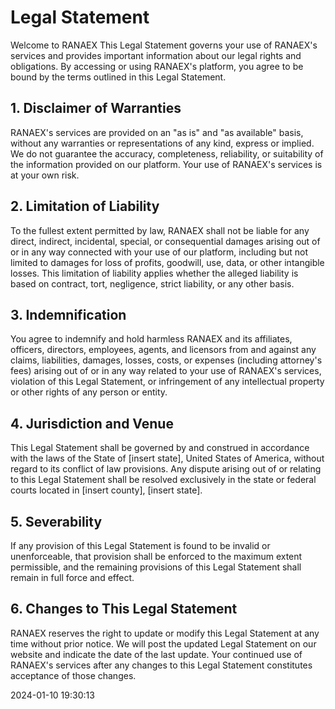 # Legal Statement

Welcome to RANAEX This Legal Statement governs your use of RANAEX's services and provides important information about our legal rights and obligations. By accessing or using RANAEX's platform, you agree to be bound by the terms outlined in this Legal Statement.

## 1. Disclaimer of Warranties

RANAEX's services are provided on an "as is" and "as available" basis, without any warranties or representations of any kind, express or implied. We do not guarantee the accuracy, completeness, reliability, or suitability of the information provided on our platform. Your use of RANAEX's services is at your own risk.

## 2. Limitation of Liability

To the fullest extent permitted by law, RANAEX shall not be liable for any direct, indirect, incidental, special, or consequential damages arising out of or in any way connected with your use of our platform, including but not limited to damages for loss of profits, goodwill, use, data, or other intangible losses. This limitation of liability applies whether the alleged liability is based on contract, tort, negligence, strict liability, or any other basis.

## 3. Indemnification

You agree to indemnify and hold harmless RANAEX and its affiliates, officers, directors, employees, agents, and licensors from and against any claims, liabilities, damages, losses, costs, or expenses (including attorney's fees) arising out of or in any way related to your use of RANAEX's services, violation of this Legal Statement, or infringement of any intellectual property or other rights of any person or entity.

## 4. Jurisdiction and Venue

This Legal Statement shall be governed by and construed in accordance with the laws of the State of [insert state], United States of America, without regard to its conflict of law provisions. Any dispute arising out of or relating to this Legal Statement shall be resolved exclusively in the state or federal courts located in [insert county], [insert state].

## 5. Severability

If any provision of this Legal Statement is found to be invalid or unenforceable, that provision shall be enforced to the maximum extent permissible, and the remaining provisions of this Legal Statement shall remain in full force and effect.

## 6. Changes to This Legal Statement

RANAEX reserves the right to update or modify this Legal Statement at any time without prior notice. We will post the updated Legal Statement on our website and indicate the date of the last update. Your continued use of RANAEX's services after any changes to this Legal Statement constitutes acceptance of those changes.

2024-01-10 19:30:13
